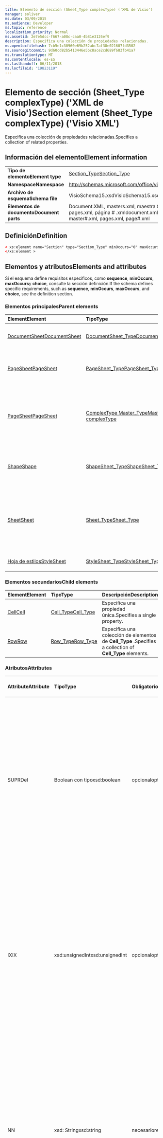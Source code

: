 ```yaml
---
title: Elemento de sección (Sheet_Type complexType) ('XML de Visio')
manager: soliver
ms.date: 03/09/2015
ms.audience: Developer
ms.topic: reference
localization_priority: Normal
ms.assetid: 2e7e5dcc-f667-a08c-caa0-4b81e3126ef9
description: Especifica una colección de propiedades relacionadas.
ms.openlocfilehash: 7cb5e1c30960e69b252abc7af38e021607fd3502
ms.sourcegitcommit: 9d60cd82b5413446e5bc8ace2cd689f683fb41a7
ms.translationtype: MT
ms.contentlocale: es-ES
ms.lasthandoff: 06/11/2018
ms.locfileid: "19823119"
---
```

# <a name="section-element-sheettype-complextype-visio-xml"></a><span data-ttu-id="1bbd5-103">Elemento de sección (Sheet_Type complexType) ('XML de Visio')</span><span class="sxs-lookup"><span data-stu-id="1bbd5-103">Section element (Sheet_Type complexType) ('Visio XML')</span></span>

<span data-ttu-id="1bbd5-104">Especifica una colección de propiedades relacionadas.</span><span class="sxs-lookup"><span data-stu-id="1bbd5-104">Specifies a collection of related properties.</span></span>
  
## <a name="element-information"></a><span data-ttu-id="1bbd5-105">Información del elemento</span><span class="sxs-lookup"><span data-stu-id="1bbd5-105">Element information</span></span>

|||
|:-----|:-----|
|<span data-ttu-id="1bbd5-106">**Tipo de elemento**</span><span class="sxs-lookup"><span data-stu-id="1bbd5-106">**Element type**</span></span> <br/> |[<span data-ttu-id="1bbd5-107">Section_Type</span><span class="sxs-lookup"><span data-stu-id="1bbd5-107">Section_Type</span></span>](section_type-complextypevisio-xml.md) <br/> |
|<span data-ttu-id="1bbd5-108">**Namespace**</span><span class="sxs-lookup"><span data-stu-id="1bbd5-108">**Namespace**</span></span> <br/> |http://schemas.microsoft.com/office/visio/2012/main  <br/> |
|<span data-ttu-id="1bbd5-109">**Archivo de esquema**</span><span class="sxs-lookup"><span data-stu-id="1bbd5-109">**Schema file**</span></span> <br/> |<span data-ttu-id="1bbd5-110">VisioSchema15.xsd</span><span class="sxs-lookup"><span data-stu-id="1bbd5-110">VisioSchema15.xsd</span></span>  <br/> |
|<span data-ttu-id="1bbd5-111">**Elementos de documento**</span><span class="sxs-lookup"><span data-stu-id="1bbd5-111">**Document parts**</span></span> <br/> |<span data-ttu-id="1bbd5-112">Document.XML, masters.xml, maestra # .xml, pages.xml, página # .xml</span><span class="sxs-lookup"><span data-stu-id="1bbd5-112">document.xml, masters.xml, master#.xml, pages.xml, page#.xml</span></span>  <br/> |
   
## <a name="definition"></a><span data-ttu-id="1bbd5-113">Definición</span><span class="sxs-lookup"><span data-stu-id="1bbd5-113">Definition</span></span>

```XML
< xs:element name="Section" type="Section_Type" minOccurs="0" maxOccurs="unbounded" >
</xs:element >
```

## <a name="elements-and-attributes"></a><span data-ttu-id="1bbd5-114">Elementos y atributos</span><span class="sxs-lookup"><span data-stu-id="1bbd5-114">Elements and attributes</span></span>

<span data-ttu-id="1bbd5-115">Si el esquema define requisitos específicos, como **sequence**, **minOccurs**, **maxOccurs**y **choice**, consulte la sección definición.</span><span class="sxs-lookup"><span data-stu-id="1bbd5-115">If the schema defines specific requirements, such as **sequence**, **minOccurs**, **maxOccurs**, and **choice**, see the definition section.</span></span> 
  
### <a name="parent-elements"></a><span data-ttu-id="1bbd5-116">Elementos principales</span><span class="sxs-lookup"><span data-stu-id="1bbd5-116">Parent elements</span></span>

|<span data-ttu-id="1bbd5-117">**Element**</span><span class="sxs-lookup"><span data-stu-id="1bbd5-117">**Element**</span></span>|<span data-ttu-id="1bbd5-118">**Tipo**</span><span class="sxs-lookup"><span data-stu-id="1bbd5-118">**Type**</span></span>|<span data-ttu-id="1bbd5-119">**Descripción**</span><span class="sxs-lookup"><span data-stu-id="1bbd5-119">**Description**</span></span>|
|:-----|:-----|:-----|
|[<span data-ttu-id="1bbd5-120">DocumentSheet</span><span class="sxs-lookup"><span data-stu-id="1bbd5-120">DocumentSheet</span></span>](documentsheet-element-visiodocument_type-complextypevisio-xml.md) <br/> |[<span data-ttu-id="1bbd5-121">DocumentSheet_Type</span><span class="sxs-lookup"><span data-stu-id="1bbd5-121">DocumentSheet_Type</span></span>](documentsheet_type-complextypevisio-xml.md) <br/> |<span data-ttu-id="1bbd5-122">Especifica las propiedades de un dibujo.</span><span class="sxs-lookup"><span data-stu-id="1bbd5-122">Specifies properties of a drawing.</span></span>  <br/> |
|[<span data-ttu-id="1bbd5-123">PageSheet</span><span class="sxs-lookup"><span data-stu-id="1bbd5-123">PageSheet</span></span>](pagesheet-element-page_type-complextypevisio-xml.md) <br/> |[<span data-ttu-id="1bbd5-124">PageSheet_Type</span><span class="sxs-lookup"><span data-stu-id="1bbd5-124">PageSheet_Type</span></span>](pagesheet_type-complextypevisio-xml.md) <br/> |<span data-ttu-id="1bbd5-125">Especifica las propiedades de una página en un dibujo.</span><span class="sxs-lookup"><span data-stu-id="1bbd5-125">Specifies the properties of a page in a drawing.</span></span>  <br/> |
|[<span data-ttu-id="1bbd5-126">PageSheet</span><span class="sxs-lookup"><span data-stu-id="1bbd5-126">PageSheet</span></span>](pagesheet-element-master_type-complextypevisio-xml.md) <br/> |[<span data-ttu-id="1bbd5-127">ComplexType Master_Type</span><span class="sxs-lookup"><span data-stu-id="1bbd5-127">Master_Type complexType</span></span>](master_type-complextypevisio-xml.md) <br/> |<span data-ttu-id="1bbd5-128">Especifica las propiedades de la página de dibujo asociadas con el patrón.</span><span class="sxs-lookup"><span data-stu-id="1bbd5-128">Specifies the properties of the drawing page associated with the master.</span></span>  <br/> |
|[<span data-ttu-id="1bbd5-129">Shape</span><span class="sxs-lookup"><span data-stu-id="1bbd5-129">Shape</span></span>](shape-element-shapes_type-complextypevisio-xml.md) <br/> |[<span data-ttu-id="1bbd5-130">ShapeSheet_Type</span><span class="sxs-lookup"><span data-stu-id="1bbd5-130">ShapeSheet_Type</span></span>](shapesheet_type-complextypevisio-xml.md) <br/> |<span data-ttu-id="1bbd5-131">Especifica una colección de las propiedades asociadas con una forma.</span><span class="sxs-lookup"><span data-stu-id="1bbd5-131">Specifies a collection of properties associated with a shape.</span></span>  <br/> |
|[<span data-ttu-id="1bbd5-132">Sheet</span><span class="sxs-lookup"><span data-stu-id="1bbd5-132">Sheet</span></span>](shape-element-shapes_type-complextypevisio-xml.md) <br/> |[<span data-ttu-id="1bbd5-133">Sheet_Type</span><span class="sxs-lookup"><span data-stu-id="1bbd5-133">Sheet_Type</span></span>](sheet_type-complextypevisio-xml.md) <br/> |<span data-ttu-id="1bbd5-134">Especifica una colección de las propiedades asociadas con un estilo, dibujo, dibujo página o una forma.</span><span class="sxs-lookup"><span data-stu-id="1bbd5-134">Specifies a collection of properties associated with a style, drawing, drawing page, or shape.</span></span>  <br/> |
|[<span data-ttu-id="1bbd5-135">Hoja de estilos</span><span class="sxs-lookup"><span data-stu-id="1bbd5-135">StyleSheet</span></span>](stylesheet-element-stylesheets_type-complextypevisio-xml.md) <br/> |[<span data-ttu-id="1bbd5-136">StyleSheet_Type</span><span class="sxs-lookup"><span data-stu-id="1bbd5-136">StyleSheet_Type</span></span>](stylesheet_type-complextypevisio-xml.md) <br/> |<span data-ttu-id="1bbd5-137">Especifica una hoja de estilos.</span><span class="sxs-lookup"><span data-stu-id="1bbd5-137">Specifies a style sheet.</span></span>  <br/> |
   
### <a name="child-elements"></a><span data-ttu-id="1bbd5-138">Elementos secundarios</span><span class="sxs-lookup"><span data-stu-id="1bbd5-138">Child elements</span></span>

|<span data-ttu-id="1bbd5-139">**Element**</span><span class="sxs-lookup"><span data-stu-id="1bbd5-139">**Element**</span></span>|<span data-ttu-id="1bbd5-140">**Tipo**</span><span class="sxs-lookup"><span data-stu-id="1bbd5-140">**Type**</span></span>|<span data-ttu-id="1bbd5-141">**Descripción**</span><span class="sxs-lookup"><span data-stu-id="1bbd5-141">**Description**</span></span>|
|:-----|:-----|:-----|
|[<span data-ttu-id="1bbd5-142">Cell</span><span class="sxs-lookup"><span data-stu-id="1bbd5-142">Cell</span></span>](http://msdn.microsoft.com/library/70a9d6d6-a4ff-2b0d-febc-789a04a2f5b0%28Office.15%29.aspx) <br/> |[<span data-ttu-id="1bbd5-143">Cell_Type</span><span class="sxs-lookup"><span data-stu-id="1bbd5-143">Cell_Type</span></span>](cell_type-complextypevisio-xml.md) <br/> |<span data-ttu-id="1bbd5-144">Especifica una propiedad única.</span><span class="sxs-lookup"><span data-stu-id="1bbd5-144">Specifies a single property.</span></span>  <br/> |
|[<span data-ttu-id="1bbd5-145">Row</span><span class="sxs-lookup"><span data-stu-id="1bbd5-145">Row</span></span>](http://msdn.microsoft.com/library/c978e3eb-b895-8fb7-e2ba-88c50e57b3db%28Office.15%29.aspx) <br/> |[<span data-ttu-id="1bbd5-146">Row_Type</span><span class="sxs-lookup"><span data-stu-id="1bbd5-146">Row_Type</span></span>](row_type-complextypevisio-xml.md) <br/> |<span data-ttu-id="1bbd5-147">Especifica una colección de elementos de **Cell_Type** .</span><span class="sxs-lookup"><span data-stu-id="1bbd5-147">Specifies a collection of **Cell_Type** elements.</span></span>  <br/> |
   
### <a name="attributes"></a><span data-ttu-id="1bbd5-148">Atributos</span><span class="sxs-lookup"><span data-stu-id="1bbd5-148">Attributes</span></span>

|<span data-ttu-id="1bbd5-149">**Attribute**</span><span class="sxs-lookup"><span data-stu-id="1bbd5-149">**Attribute**</span></span>|<span data-ttu-id="1bbd5-150">**Tipo**</span><span class="sxs-lookup"><span data-stu-id="1bbd5-150">**Type**</span></span>|<span data-ttu-id="1bbd5-151">**Obligatorio**</span><span class="sxs-lookup"><span data-stu-id="1bbd5-151">**Required**</span></span>|<span data-ttu-id="1bbd5-152">**Descripción**</span><span class="sxs-lookup"><span data-stu-id="1bbd5-152">**Description**</span></span>|<span data-ttu-id="1bbd5-153">**Valores posibles**</span><span class="sxs-lookup"><span data-stu-id="1bbd5-153">**Possible values**</span></span>|
|:-----|:-----|:-----|:-----|:-----|
|<span data-ttu-id="1bbd5-154">SUPR</span><span class="sxs-lookup"><span data-stu-id="1bbd5-154">Del</span></span>  <br/> |<span data-ttu-id="1bbd5-155">Boolean con tipo</span><span class="sxs-lookup"><span data-stu-id="1bbd5-155">xsd:boolean</span></span>  <br/> |<span data-ttu-id="1bbd5-156">opcional</span><span class="sxs-lookup"><span data-stu-id="1bbd5-156">optional</span></span>  <br/> |<span data-ttu-id="1bbd5-157">Especifica si se ha eliminado una colección que en caso contrario, ¿se heredan.</span><span class="sxs-lookup"><span data-stu-id="1bbd5-157">Specifies whether a collection that would otherwise be inherited has been deleted.</span></span> <span data-ttu-id="1bbd5-158">DEBE ser igual a 0 o 1.</span><span class="sxs-lookup"><span data-stu-id="1bbd5-158">It MUST be equal to 0 or 1.</span></span> <span data-ttu-id="1bbd5-159">Un valor de 1 especifica que la colección no se usa y que se debe omitir.</span><span class="sxs-lookup"><span data-stu-id="1bbd5-159">A value of 1 specifies that the collection is unused and MUST be ignored.</span></span> <span data-ttu-id="1bbd5-160">Un valor de 0 especifica que la colección de propiedades es válida para la forma.</span><span class="sxs-lookup"><span data-stu-id="1bbd5-160">A value of 0 specifies that the collection of properties is valid for the shape.</span></span> <span data-ttu-id="1bbd5-161">Si el atributo **SUPR** no está presente, el valor es 0.</span><span class="sxs-lookup"><span data-stu-id="1bbd5-161">If the **Del** attribute is not present, the value is 0.</span></span>  <br/> |<span data-ttu-id="1bbd5-162">Valores del tipo Boolean con tipo.</span><span class="sxs-lookup"><span data-stu-id="1bbd5-162">Values of the xsd:boolean type.</span></span>  <br/> |
|<span data-ttu-id="1bbd5-163">IX</span><span class="sxs-lookup"><span data-stu-id="1bbd5-163">IX</span></span>  <br/> |<span data-ttu-id="1bbd5-164">xsd:unsignedInt</span><span class="sxs-lookup"><span data-stu-id="1bbd5-164">xsd:unsignedInt</span></span>  <br/> |<span data-ttu-id="1bbd5-165">opcional</span><span class="sxs-lookup"><span data-stu-id="1bbd5-165">optional</span></span>  <br/> |<span data-ttu-id="1bbd5-166">Especifica el índice de base cero del elemento.</span><span class="sxs-lookup"><span data-stu-id="1bbd5-166">Specifies the zero-based index of the element.</span></span> <span data-ttu-id="1bbd5-167">DEBE ser único entre todos los elementos de **Section_Type** con el mismo atributo **N** de la que contiene **Sheet_Type**.</span><span class="sxs-lookup"><span data-stu-id="1bbd5-167">It MUST be unique amongst all of the **Section_Type** elements with the same **N** attribute of the containing **Sheet_Type**.</span></span> <span data-ttu-id="1bbd5-168">DEBE ser mayor que el atributo **IX** de cualquier elemento de **Section_Type** anterior con el mismo atributo **N** de la que contiene **Sheet_Type**.</span><span class="sxs-lookup"><span data-stu-id="1bbd5-168">It MUST be greater than the **IX** attribute of any preceding **Section_Type** element with the same **N** attribute of the containing **Sheet_Type**.</span></span>  <br/> |<span data-ttu-id="1bbd5-169">Valores del tipo xsd:unsignedInt.</span><span class="sxs-lookup"><span data-stu-id="1bbd5-169">Values of the xsd:unsignedInt type.</span></span>  <br/> |
|<span data-ttu-id="1bbd5-170">N</span><span class="sxs-lookup"><span data-stu-id="1bbd5-170">N</span></span>  <br/> |<span data-ttu-id="1bbd5-171">xsd: String</span><span class="sxs-lookup"><span data-stu-id="1bbd5-171">xsd:string</span></span>  <br/> |<span data-ttu-id="1bbd5-172">necesario</span><span class="sxs-lookup"><span data-stu-id="1bbd5-172">required</span></span>  <br/> |<span data-ttu-id="1bbd5-173">Especifica el nombre independiente del idioma de la colección de propiedades.</span><span class="sxs-lookup"><span data-stu-id="1bbd5-173">Specifies the language-independent name of the collection of properties.</span></span> <span data-ttu-id="1bbd5-174">DEBE ser único entre todos los elementos **Section_Type** del elemento **Sheet_Type** que lo contiene, a menos que sea igual a "Geometría".</span><span class="sxs-lookup"><span data-stu-id="1bbd5-174">It MUST be unique amongst all of the **Section_Type** elements of the containing **Sheet_Type** element, unless it is equal to "Geometry".</span></span> <span data-ttu-id="1bbd5-175">DEBE ser igual que un subtítulo en **secciones**.</span><span class="sxs-lookup"><span data-stu-id="1bbd5-175">It MUST be equal to a subheading in **Sections**.</span></span>  <br/> |<span data-ttu-id="1bbd5-176">Valores del tipo XSD: String.</span><span class="sxs-lookup"><span data-stu-id="1bbd5-176">Values of the xsd:string type.</span></span>  <br/> |
   
### <a name="remarks"></a><span data-ttu-id="1bbd5-177">Notas</span><span class="sxs-lookup"><span data-stu-id="1bbd5-177">Remarks</span></span>

<span data-ttu-id="1bbd5-178">El atributo **N** de este elemento de la **sección** debe ser uno de un conjunto limitado de valores que corresponden a las celdas de **ShapeSheet** .</span><span class="sxs-lookup"><span data-stu-id="1bbd5-178">The **N** attribute of this **Section** element must be one of a limited set of values that correspond to **ShapeSheet** cells.</span></span> <span data-ttu-id="1bbd5-179">Hacer referencia a la tabla siguiente para determinar los valores del atributo **N** permitidas para este elemento de **sección** .</span><span class="sxs-lookup"><span data-stu-id="1bbd5-179">Refer to the table below to determine the values of the **N** attribute that are permitted for this **Section** element.</span></span> 
  
|<span data-ttu-id="1bbd5-180">**Valor**</span><span class="sxs-lookup"><span data-stu-id="1bbd5-180">**Value**</span></span>|<span data-ttu-id="1bbd5-181">**Descripción**</span><span class="sxs-lookup"><span data-stu-id="1bbd5-181">**Description**</span></span>|<span data-ttu-id="1bbd5-182">**Obtener más información**</span><span class="sxs-lookup"><span data-stu-id="1bbd5-182">**More information**</span></span>|
|:-----|:-----|:-----|
|<span data-ttu-id="1bbd5-183">Acciones</span><span class="sxs-lookup"><span data-stu-id="1bbd5-183">Actions</span></span>  <br/> |<span data-ttu-id="1bbd5-184">Una colección de propiedades que se usan para la evaluación de la fórmula.</span><span class="sxs-lookup"><span data-stu-id="1bbd5-184">A collection of properties that are used for formula evaluation.</span></span> <span data-ttu-id="1bbd5-185">DEBE tener un elemento primario **ShapeSheet_Type** o **PageSheet_Type** .</span><span class="sxs-lookup"><span data-stu-id="1bbd5-185">It MUST have a **ShapeSheet_Type** or **PageSheet_Type** parent element.</span></span>  <br/> |[<span data-ttu-id="1bbd5-186">Sección de acciones</span><span class="sxs-lookup"><span data-stu-id="1bbd5-186">Actions Section</span></span>](actions-section.md) <br/> |
|<span data-ttu-id="1bbd5-187">ActionTag</span><span class="sxs-lookup"><span data-stu-id="1bbd5-187">ActionTag</span></span>  <br/> |<span data-ttu-id="1bbd5-188">Una colección de propiedades que se usan para la evaluación de la fórmula sólo.</span><span class="sxs-lookup"><span data-stu-id="1bbd5-188">A collection of properties that are used for formula evaluation only.</span></span> <span data-ttu-id="1bbd5-189">DEBE tener un elemento primario **ShapeSheet_Type** o **PageSheet_Type** .</span><span class="sxs-lookup"><span data-stu-id="1bbd5-189">It MUST have a **ShapeSheet_Type** or **PageSheet_Type** parent element.</span></span>  <br/> |[<span data-ttu-id="1bbd5-190">Sección de la etiqueta de acción</span><span class="sxs-lookup"><span data-stu-id="1bbd5-190">Action Tag Section</span></span>](action-tag-section.md) <br/> |
|<span data-ttu-id="1bbd5-191">Conexiones</span><span class="sxs-lookup"><span data-stu-id="1bbd5-191">Connections</span></span>  <br/> |<span data-ttu-id="1bbd5-192">Una colección de propiedades que se usan para la evaluación de la fórmula sólo.</span><span class="sxs-lookup"><span data-stu-id="1bbd5-192">A collection of properties that are used for formula evaluation only.</span></span> <span data-ttu-id="1bbd5-193">DEBE tener un elemento primario de **ShapeSheet_Type** .</span><span class="sxs-lookup"><span data-stu-id="1bbd5-193">It MUST have a **ShapeSheet_Type** parent element.</span></span>  <br/> ||
|<span data-ttu-id="1bbd5-194">Controles</span><span class="sxs-lookup"><span data-stu-id="1bbd5-194">Controls</span></span>  <br/> |<span data-ttu-id="1bbd5-195">Una colección de propiedades que se usan para la evaluación de la fórmula sólo.</span><span class="sxs-lookup"><span data-stu-id="1bbd5-195">A collection of properties that are used for formula evaluation only.</span></span> <span data-ttu-id="1bbd5-196">DEBE tener un elemento primario de **ShapeSheet_Type** .</span><span class="sxs-lookup"><span data-stu-id="1bbd5-196">It MUST have a **ShapeSheet_Type** parent element.</span></span>  <br/> |[<span data-ttu-id="1bbd5-197">Sección de controles</span><span class="sxs-lookup"><span data-stu-id="1bbd5-197">Controls Section</span></span>](controls-section.md) <br/> |
|<span data-ttu-id="1bbd5-198">Hipervínculo</span><span class="sxs-lookup"><span data-stu-id="1bbd5-198">Hyperlink</span></span>  <br/> |<span data-ttu-id="1bbd5-199">Una colección de propiedades relacionadas que especifican los hipervínculos de la forma.</span><span class="sxs-lookup"><span data-stu-id="1bbd5-199">A collection of related properties that specify the shape hyperlinks.</span></span> <span data-ttu-id="1bbd5-200">DEBE tener un elemento primario de **ShapeSheet_Type** .</span><span class="sxs-lookup"><span data-stu-id="1bbd5-200">It MUST have a **ShapeSheet_Type** parent element.</span></span>  <br/> |[<span data-ttu-id="1bbd5-201">Sección de hipervínculos</span><span class="sxs-lookup"><span data-stu-id="1bbd5-201">Hyperlinks Section</span></span>](hyperlinks-section.md) <br/> |
|<span data-ttu-id="1bbd5-202">Formas de datos</span><span class="sxs-lookup"><span data-stu-id="1bbd5-202">ShapeData</span></span>  <br/> |<span data-ttu-id="1bbd5-203">Una colección de propiedades relacionadas que especifique los datos de formas.</span><span class="sxs-lookup"><span data-stu-id="1bbd5-203">A collection of related properties that specify the shape data.</span></span> <span data-ttu-id="1bbd5-204">DEBE tener un elemento primario de **ShapeSheet_Type** .</span><span class="sxs-lookup"><span data-stu-id="1bbd5-204">It MUST have a **ShapeSheet_Type** parent element.</span></span>  <br/> |[<span data-ttu-id="1bbd5-205">Sección de datos de formas</span><span class="sxs-lookup"><span data-stu-id="1bbd5-205">Shape Data Section</span></span>](shape-data-section.md) <br/> |
|<span data-ttu-id="1bbd5-206">User</span><span class="sxs-lookup"><span data-stu-id="1bbd5-206">User</span></span>  <br/> |<span data-ttu-id="1bbd5-207">Una colección de propiedades que se usan para la evaluación de la fórmula.</span><span class="sxs-lookup"><span data-stu-id="1bbd5-207">A collection of properties that are used for formula evaluation.</span></span> <span data-ttu-id="1bbd5-208">DEBE tener un elemento primario **DocumentSheet_Type**, **PageSheet_Type**o **ShapeSheet_Type** .</span><span class="sxs-lookup"><span data-stu-id="1bbd5-208">It MUST have a **DocumentSheet_Type**, **PageSheet_Type**, or **ShapeSheet_Type** parent element.</span></span>  <br/> |[<span data-ttu-id="1bbd5-209">Sección de celdas definidas por el usuario</span><span class="sxs-lookup"><span data-stu-id="1bbd5-209">User-defined Cells Section</span></span>](user-defined-cells-section.md) <br/> |
   
<span data-ttu-id="1bbd5-210">El atributo **IX** de este elemento de la **sección** debe ser uno de un conjunto limitado de valores que corresponden a las celdas de **ShapeSheet** .</span><span class="sxs-lookup"><span data-stu-id="1bbd5-210">The **IX** attribute of this **Section** element must be one of a limited set of values that correspond to **ShapeSheet** cells.</span></span> <span data-ttu-id="1bbd5-211">Hacer referencia a la tabla siguiente para determinar los valores del atributo **IX** que están permitidos para este elemento de **sección** .</span><span class="sxs-lookup"><span data-stu-id="1bbd5-211">Refer to the table below to determine the values of the **IX** attribute that are permitted for this **Section** element.</span></span> 
  
|<span data-ttu-id="1bbd5-212">**Valor**</span><span class="sxs-lookup"><span data-stu-id="1bbd5-212">**Value**</span></span>|<span data-ttu-id="1bbd5-213">**Descripción**</span><span class="sxs-lookup"><span data-stu-id="1bbd5-213">**Description**</span></span>|<span data-ttu-id="1bbd5-214">**Obtener más información**</span><span class="sxs-lookup"><span data-stu-id="1bbd5-214">**More information**</span></span>|
|:-----|:-----|:-----|
|<span data-ttu-id="1bbd5-215">Anotación</span><span class="sxs-lookup"><span data-stu-id="1bbd5-215">Annotation</span></span>  <br/> |<span data-ttu-id="1bbd5-216">Una colección de propiedades que contienen información sobre los comentarios insertados en una página de documento.</span><span class="sxs-lookup"><span data-stu-id="1bbd5-216">A collection of properties that contain information about comments inserted into a document page.</span></span>  <br/> |[<span data-ttu-id="1bbd5-217">Sección de anotación</span><span class="sxs-lookup"><span data-stu-id="1bbd5-217">Annotation Section</span></span>](annotation-section.md) <br/> |
|<span data-ttu-id="1bbd5-218">Carácter</span><span class="sxs-lookup"><span data-stu-id="1bbd5-218">Character</span></span>  <br/> |<span data-ttu-id="1bbd5-219">Una colección de propiedades relacionadas que especifican las propiedades de carácter del texto de una forma.</span><span class="sxs-lookup"><span data-stu-id="1bbd5-219">A collection of related properties that specify the character properties of the text of a shape.</span></span> <span data-ttu-id="1bbd5-220">DEBE tener un elemento primario de **ShapeSheet_Type** o un elemento primario de **StyleSheet_Type** .</span><span class="sxs-lookup"><span data-stu-id="1bbd5-220">It MUST have a **ShapeSheet_Type** parent element or a **StyleSheet_Type** parent element.</span></span>  <br/> |[<span data-ttu-id="1bbd5-221">Sección de caracteres</span><span class="sxs-lookup"><span data-stu-id="1bbd5-221">Character Section</span></span>](character-section.md) <br/> |
|<span data-ttu-id="1bbd5-222">Conexiones</span><span class="sxs-lookup"><span data-stu-id="1bbd5-222">Connections</span></span>  <br/> |<span data-ttu-id="1bbd5-223">Una colección de propiedades que se usan para la evaluación de la fórmula sólo.</span><span class="sxs-lookup"><span data-stu-id="1bbd5-223">A collection of properties that are used for formula evaluation only.</span></span> <span data-ttu-id="1bbd5-224">DEBE tener un elemento primario de **ShapeSheet_Type** .</span><span class="sxs-lookup"><span data-stu-id="1bbd5-224">It MUST have a **ShapeSheet_Type** parent element.</span></span>  <br/> |[<span data-ttu-id="1bbd5-225">Sección de puntos de conexión</span><span class="sxs-lookup"><span data-stu-id="1bbd5-225">Connection Points Section</span></span>](connection-points-section.md) <br/> |
|<span data-ttu-id="1bbd5-226">Field</span><span class="sxs-lookup"><span data-stu-id="1bbd5-226">Field</span></span>  <br/> |<span data-ttu-id="1bbd5-227">Una colección de propiedades relacionadas que especifican los campos de texto de una forma.</span><span class="sxs-lookup"><span data-stu-id="1bbd5-227">A collection of related properties that specify the text fields of a shape.</span></span> <span data-ttu-id="1bbd5-228">DEBE tener un elemento primario de **ShapeSheet_Type** .</span><span class="sxs-lookup"><span data-stu-id="1bbd5-228">It MUST have a **ShapeSheet_Type** parent element.</span></span>  <br/> |[<span data-ttu-id="1bbd5-229">Sección de campos de texto</span><span class="sxs-lookup"><span data-stu-id="1bbd5-229">Text Fields Section</span></span>](text-fields-section.md) <br/> |
|<span data-ttu-id="1bbd5-230">FillGradient</span><span class="sxs-lookup"><span data-stu-id="1bbd5-230">FillGradient</span></span>  <br/> |<span data-ttu-id="1bbd5-231">Una colección de propiedades que especifican el degradado de color de relleno de una forma.</span><span class="sxs-lookup"><span data-stu-id="1bbd5-231">A collection of properties that specify the fill color gradient of a shape.</span></span> <span data-ttu-id="1bbd5-232">DEBE tener un elemento primario **ShapeSheet_Type** o **StyleSheet_Type** .</span><span class="sxs-lookup"><span data-stu-id="1bbd5-232">It MUST have a **ShapeSheet_Type** or **StyleSheet_Type** parent element.</span></span>  <br/> |[<span data-ttu-id="1bbd5-233">Sección de degradado de relleno</span><span class="sxs-lookup"><span data-stu-id="1bbd5-233">Fill Gradient Section</span></span>](fill-gradient-section.md) <br/> |
|<span data-ttu-id="1bbd5-234">Geometría</span><span class="sxs-lookup"><span data-stu-id="1bbd5-234">Geometry</span></span>  <br/> |<span data-ttu-id="1bbd5-235">Una colección de propiedades relacionadas que especifican la visualización de geometría.</span><span class="sxs-lookup"><span data-stu-id="1bbd5-235">A collection of related properties that specify the geometry visualization.</span></span> <span data-ttu-id="1bbd5-236">DEBE tener un elemento primario de **ShapeSheet_Type** .</span><span class="sxs-lookup"><span data-stu-id="1bbd5-236">It MUST have a **ShapeSheet_Type** parent element.</span></span> <span data-ttu-id="1bbd5-237">El primer elemento secundario de **Row_Type** de este elemento debe ser del tipo MoveTo, RelMoveTo, Ellipse o InfiniteLine.</span><span class="sxs-lookup"><span data-stu-id="1bbd5-237">The first **Row_Type** child element of this element MUST be of type MoveTo, RelMoveTo, Ellipse, or InfiniteLine.</span></span>  <br/> |[<span data-ttu-id="1bbd5-238">Sección de geometría</span><span class="sxs-lookup"><span data-stu-id="1bbd5-238">Geometry Section</span></span>](geometry-section.md) <br/> |
|<span data-ttu-id="1bbd5-239">Layers</span><span class="sxs-lookup"><span data-stu-id="1bbd5-239">Layers</span></span>  <br/> |<span data-ttu-id="1bbd5-240">Una colección de propiedades que se muestran todas las capas definidas en una página de dibujo.</span><span class="sxs-lookup"><span data-stu-id="1bbd5-240">A collection of properties that show all layers defined on a drawing page.</span></span> <span data-ttu-id="1bbd5-241">DEBE ser el elemento secundario de un elemento **PageSheet_Type** .</span><span class="sxs-lookup"><span data-stu-id="1bbd5-241">It MUST be the child of a **PageSheet_Type** element.</span></span>  <br/> |[<span data-ttu-id="1bbd5-242">Sección de capas</span><span class="sxs-lookup"><span data-stu-id="1bbd5-242">Layers Section</span></span>](layers-section.md) <br/> |
|<span data-ttu-id="1bbd5-243">Línea degradado</span><span class="sxs-lookup"><span data-stu-id="1bbd5-243">Line Gradient</span></span>  <br/> |<span data-ttu-id="1bbd5-244">Una colección de propiedades relacionadas que especifican el degradado de color de línea de una forma.</span><span class="sxs-lookup"><span data-stu-id="1bbd5-244">A collection of related properties that specify the line color gradient of a shape.</span></span> <span data-ttu-id="1bbd5-245">DEBE tener un elemento primario **ShapeSheet_Type** o **StyleSheet_Type** .</span><span class="sxs-lookup"><span data-stu-id="1bbd5-245">It MUST have a **ShapeSheet_Type** or **StyleSheet_Type** parent element.</span></span>  <br/> |[<span data-ttu-id="1bbd5-246">Sección de degradado de línea</span><span class="sxs-lookup"><span data-stu-id="1bbd5-246">Line Gradient Section</span></span>](line-gradient-section.md) <br/> |
|<span data-ttu-id="1bbd5-247">Paragraph</span><span class="sxs-lookup"><span data-stu-id="1bbd5-247">Paragraph</span></span>  <br/> |<span data-ttu-id="1bbd5-248">Una colección de propiedades relacionadas que especifican las propiedades de párrafo del texto de una forma.</span><span class="sxs-lookup"><span data-stu-id="1bbd5-248">A collection of related properties that specify the paragraph properties of the text of a shape.</span></span> <span data-ttu-id="1bbd5-249">DEBE tener un elemento primario de **ShapeSheet_Type** o un elemento primario de **StyleSheet_Type** .</span><span class="sxs-lookup"><span data-stu-id="1bbd5-249">It MUST have a **ShapeSheet_Type** parent element or a **StyleSheet_Type** parent element.</span></span>  <br/> |[<span data-ttu-id="1bbd5-250">Sección de párrafo</span><span class="sxs-lookup"><span data-stu-id="1bbd5-250">Paragraph Section</span></span>](paragraph-section.md) <br/> |
|<span data-ttu-id="1bbd5-251">Reviewer</span><span class="sxs-lookup"><span data-stu-id="1bbd5-251">Reviewer</span></span>  <br/> |<span data-ttu-id="1bbd5-252">Una colección de propiedades que se usan para la evaluación de la fórmula.</span><span class="sxs-lookup"><span data-stu-id="1bbd5-252">A collection of properties that are used for formula evaluation.</span></span> <span data-ttu-id="1bbd5-253">DEBE tener un elemento primario de **DocumentSheet_Type** .</span><span class="sxs-lookup"><span data-stu-id="1bbd5-253">It MUST have a **DocumentSheet_Type** parent element.</span></span>  <br/> |[<span data-ttu-id="1bbd5-254">Sección de revisor</span><span class="sxs-lookup"><span data-stu-id="1bbd5-254">Reviewer Section</span></span>](reviewer-section.md) <br/> |
|<span data-ttu-id="1bbd5-255">Principio</span><span class="sxs-lookup"><span data-stu-id="1bbd5-255">Scratch</span></span>  <br/> |<span data-ttu-id="1bbd5-256">Una colección de propiedades que se usan para la evaluación de la fórmula.</span><span class="sxs-lookup"><span data-stu-id="1bbd5-256">A collection of properties that are used for formula evaluation.</span></span> <span data-ttu-id="1bbd5-257">DEBE tener un elemento primario **DocumentSheet_Type**, **PageSheet_Type**o **ShapeSheet_Type** .</span><span class="sxs-lookup"><span data-stu-id="1bbd5-257">It MUST have a **DocumentSheet_Type**, **PageSheet_Type**, or **ShapeSheet_Type** parent element.</span></span>  <br/> |[<span data-ttu-id="1bbd5-258">Sección de borrador</span><span class="sxs-lookup"><span data-stu-id="1bbd5-258">Scratch Section</span></span>](scratch-section.md) <br/> |
|<span data-ttu-id="1bbd5-259">Pestañas</span><span class="sxs-lookup"><span data-stu-id="1bbd5-259">Tabs</span></span>  <br/> |<span data-ttu-id="1bbd5-260">Una colección de propiedades relacionadas que especifican las propiedades de las fichas del texto de una forma.</span><span class="sxs-lookup"><span data-stu-id="1bbd5-260">A collection of related properties that specify the tabs properties of the text of a shape.</span></span> <span data-ttu-id="1bbd5-261">DEBE tener un elemento primario de **ShapeSheet_Type** o un elemento primario de **StyleSheet_Type** .</span><span class="sxs-lookup"><span data-stu-id="1bbd5-261">It MUST have a **ShapeSheet_Type** parent element or a **StyleSheet_Type** parent element.</span></span>  <br/> |[<span data-ttu-id="1bbd5-262">Sección de tabulaciones</span><span class="sxs-lookup"><span data-stu-id="1bbd5-262">Tabs Section</span></span>](tabs-section.md) <br/> |
   

